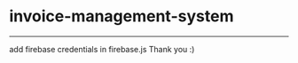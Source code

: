 # invoice-management-system
-------------------------------------------------
add firebase credentials in firebase.js
 Thank you :)
